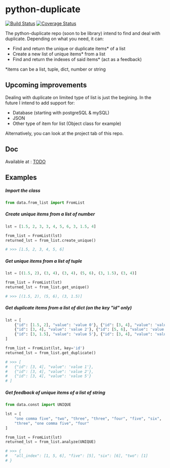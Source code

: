 # python-duplicate 
[![Build Status](https://travis-ci.com/Clement-O/python-duplicate.svg?branch=master)](https://travis-ci.com/Clement-O/python-duplicate) 
[![Coverage Status](https://coveralls.io/repos/github/Clement-O/python-duplicate/badge.svg?branch=master)](https://coveralls.io/github/Clement-O/python-duplicate?branch=master)

The python-duplicate repo (soon to be library) intend to find and deal with duplicate.
Depending on what you need, it can:
- Find and return the unique or duplicate items* of a list
- Create a new list of unique items* from a list
- Find and return the indexes of said items* (act as a feedback)

*items can be a list, tuple, dict, number or string

## Upcoming improvements
Dealing with duplicate on limited type of list is just the begining.
In the future I intend to add support for:
- Database (starting with postgreSQL & mySQL)
- JSON
- Other type of item for list (Object class for example)

Alternatively, you can look at the project tab of this repo.

## Doc
Available at : [TODO](add_link)

## Examples
##### Import the class
```python
from data.from_list import FromList
```
##### Create unique items from a list of number
```python
lst = [1.5, 2, 3, 3, 4, 5, 6, 3, 1.5, 4]

from_list = FromList(lst)
returned_lst = from_list.create_unique()

# >>> [1.5, 2, 3, 4, 5, 6]
```
##### Get unique items from a list of tuple
```python
lst = [(1.5, 2), (3, 4), (3, 4), (5, 6), (3, 1.5), (3, 4)]

from_list = FromList(lst)
returned_lst = from_list.get_unique()

# >>> [(1.5, 2), (5, 6), (3, 1.5)]
```
##### Get duplicate items from a list of dict (on the key "id" only)
```python
lst = [
    {"id": [1.5, 2], "value": 'value 0'}, {"id": [3, 4], "value": 'value 1'}, 
    {"id": [3, 4], "value": 'value 2'}, {"id": [5, 6], "value": 'value 3'},
    {"id": [3, 1.5], "value": 'value 5'}, {"id": [3, 4], "value": 'value 6'}
]

from_list = FromList(lst, key='id')
returned_lst = from_list.get_duplicate()

# >>> [
#   {"id": [3, 4], "value": 'value 1'}, 
#   {"id": [3, 4], "value": 'value 2'},
#   {"id": [3, 4], "value": 'value 5'}
# ]
```
##### Get feedback of unique items of a list of string
```python
from data.const import UNIQUE

lst = [
    "one comma five", "two", "three", "three", "four", "five", "six",
    "three", "one comma five", "four"
]

from_list = FromList(lst)
returned_lst = from_list.analyze(UNIQUE)

# >>> {
#   "all_index": [1, 5, 6], "five": [5], "six": [6], "two": [1]
# }
```
